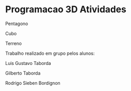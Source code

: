 # Programacao 3D Atividades

Pentagono

Cubo

Terreno

Trabalho realizado em grupo pelos alunos:

  Luis Gustavo Taborda
  
  Gilberto Taborda
  
  Rodrigo Sieben Bordignon
